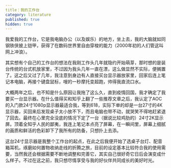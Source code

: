 ```yaml
---
title：我的工作台
category: literature
published: true
hidden: true
---
```


我爱我的工作台，它是我电脑办公（以及娱乐）的地方，坐上去，我的大脑就如同钢铁侠披上铠甲，获得了在数码世界里自由穿梭的能力（2000年初的人们管这叫网上冲浪）。

其实想有个自己的工作台的想法在我刚工作头几年就隐约开始萌芽，那时想的是装台传统的台式机放家里，不过因为我头几年一直在漂，这么做显然不实际，便搁置了。这之后又过了几年，我注意到身边有人直接买台显示器放家里，回家后连上笔记本电脑，再接个键盘鼠标，嗖的一秒摩托变超跑，帅得我直流口水。

大概两年之后，也不知是什么原因让我拖了这么久，直到疫情回国，我才确定了我要买一台显示器。在什么值得买和知乎上翻了一些推荐文章之后，我认定了AOC的入门款24寸1080p显示器最适合我，等到618，实际下单的却是一台27寸的4K显示器，买回来后发现桌子太小放不下，而且电脑也带不动，就哭笑不得地赶紧退了回去。最终在心里完全没底的情况下定了一台（据说比较鸡肋的）24寸2K显示屏。顶着全知乎人民的鄙夷，我连上笔记本点亮了屏幕，在一瞬间里，屏幕上细腻的画质和鲜活的色彩卸下了我所有的防备，只想扑上去添。

这台24寸显示器是我整个工作台的起点，在此之后我便开始了选桌子台灯、配音箱耳机，琢磨如何置物收纳走线的折腾之旅，目前的设定基本比较符合我的使用需要，当然我还会根据需要不断地调整和完善它，其实自己很好奇它日后会演变成什么样子。不过在这之前，我只想尽情享受与我的好伙伴共同成长的美好时光。

